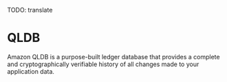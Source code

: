 TODO: translate

# QLDB

Amazon QLDB is a purpose-built ledger database that provides a complete and cryptographically verifiable history of all changes made to your application data.
